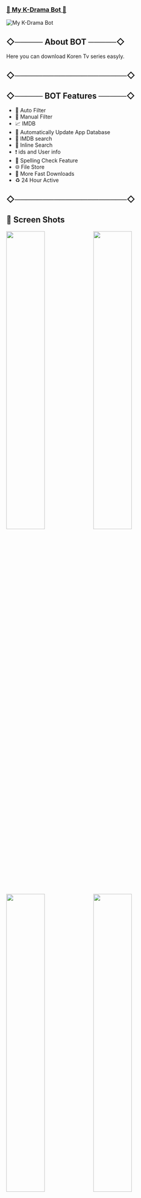 ### [🍿 My K-Drama Bot 🍿](https://t.me/myKdrama_bot)


![My K-Drama Bot](https://telegra.ph/file/ab4d0f4d603c5bb81ac1b.jpg)

## ◇───── About BOT ─────◇
Here you can download Koren Tv series easyly.
## ◇────────────────────◇


## ◇───── BOT Features ─────◇

- 🎯 Auto Filter
- 🎲 Manual Filter
- 📈 IMDB
- 🔰 Automatically Update App Database
- 📱 IMDB search
- 🔎 Inline Search
- ❗️ ids and User info
- 💯 Spelling Check Feature
- 🌐 File Store
- 🚀 More Fast Downloads
- ♻️ 24 Hour Active

## ◇────────────────────◇
##
## 🎨 Screen Shots

<img src="https://user-images.githubusercontent.com/85282650/147603410-261108ba-0ad6-4abb-9039-b3bf9e0c2284.png" width="45%"></img> <img src="https://user-images.githubusercontent.com/85282650/147603465-c33157e8-8930-4e6e-afc6-2a59835d14a5.png" width="45%"></img> 
<img src="https://user-images.githubusercontent.com/85282650/147603665-c219f9a2-8b48-4a1d-96cc-c373d09f190e.png" width="45%"></img> <img src="https://user-images.githubusercontent.com/85282650/147603729-4b3a63fb-2b07-4c79-bfab-6a90f38aa2f1.png" width="45%"></img> 




### 💁‍♂️ How to Use This BOT

1st [Start this BOT](https://t.me/MOD_APK_ROBOT) and type the Name of Any Application to Get the MOD Version. Then Use the Arrow Keys to Select it and Click The Download Button. Then you will Receive Your MOD APK in a few moments 🙆‍♂️. The same is true for groups, but you should use one of the following Keywords when searching [within Groups](http://t.me/MOD_APK_ROBOT?startgroup=botstart) 👇

- 🔑 Keywords : app , apk , mod , /app , /apk , /mod
- 💊 Example : mod Clash of Clans


##

[![🙋‍♂️ Tutorial Video](https://user-images.githubusercontent.com/85282650/147605214-e3676e85-9363-468c-b53a-a099bfe83846.png)](https://t.me/s/SingleDevelopers/640)
 
##


◇───────────────◇

- ☘️ DᕮᐯᕮᒪOᑭᕮR : [@MalithRukshan](https://t.me/About_MalithRukshan)
- [🔥 Single Developers </>](https://t.me/SingleDevelopers) Corporation ©️

◇───────────────◇
# [🔰 MOD Aρρ BOT 🔰](https://t.me/MOD_APK_ROBOT)


![mod-apk-dp](https://user-images.githubusercontent.com/85282650/147602072-4d3e0241-2096-4e9f-9814-140288ed5bfb.png)

## ◇───── BOT Features ─────◇

- 🔥 All Latest MOD App Versions 
- ☘️ Inline MOD App Search
- ✍️ Keyword MOD App Search
- 🔰 Automatically Update App Database
- 🎲 Powerd By Private API
- 🪤 Inbox Supported
- 🙋‍♂️ Supported For Groups 
- ✅ 100% Working MOD Apps
- 🚀 More Fast Downloads
- 🎁 Stock Every Downloaded APK
- ♻️ 24 Hour Active

## ◇────────────────────◇
##
## 🎨 Screen Shots

<img src="https://user-images.githubusercontent.com/85282650/147603410-261108ba-0ad6-4abb-9039-b3bf9e0c2284.png" width="45%"></img> <img src="https://user-images.githubusercontent.com/85282650/147603465-c33157e8-8930-4e6e-afc6-2a59835d14a5.png" width="45%"></img> 
<img src="https://user-images.githubusercontent.com/85282650/147603665-c219f9a2-8b48-4a1d-96cc-c373d09f190e.png" width="45%"></img> <img src="https://user-images.githubusercontent.com/85282650/147603729-4b3a63fb-2b07-4c79-bfab-6a90f38aa2f1.png" width="45%"></img> 




### 💁‍♂️ How to Use This BOT

1st [Start this BOT](https://t.me/MOD_APK_ROBOT) and type the Name of Any Application to Get the MOD Version. Then Use the Arrow Keys to Select it and Click The Download Button. Then you will Receive Your MOD APK in a few moments 🙆‍♂️. The same is true for groups, but you should use one of the following Keywords when searching [within Groups](http://t.me/MOD_APK_ROBOT?startgroup=botstart) 👇

- 🔑 Keywords : app , apk , mod , /app , /apk , /mod
- 💊 Example : mod Clash of Clans


##

[![🙋‍♂️ Tutorial Video](https://user-images.githubusercontent.com/85282650/147605214-e3676e85-9363-468c-b53a-a099bfe83846.png)](https://t.me/s/SingleDevelopers/640)
 
##


◇───────────────◇

- ☘️ DᕮᐯᕮᒪOᑭᕮR : [@MalithRukshan](https://t.me/About_MalithRukshan)
- [🔥 Single Developers </>](https://t.me/SingleDevelopers) Corporation ©️

◇───────────────◇
